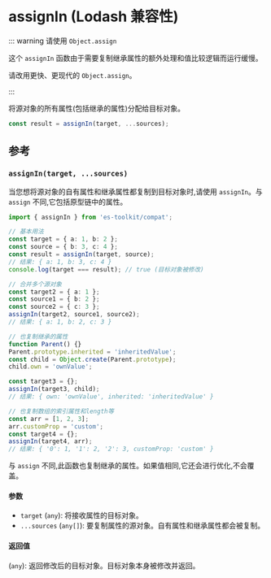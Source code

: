 # assignIn (Lodash 兼容性)

::: warning 请使用 `Object.assign`

这个 `assignIn` 函数由于需要复制继承属性的额外处理和值比较逻辑而运行缓慢。

请改用更快、更现代的 `Object.assign`。

:::

将源对象的所有属性(包括继承的属性)分配给目标对象。

```typescript
const result = assignIn(target, ...sources);
```

## 参考

### `assignIn(target, ...sources)`

当您想将源对象的自有属性和继承属性都复制到目标对象时,请使用 `assignIn`。与 `assign` 不同,它包括原型链中的属性。

```typescript
import { assignIn } from 'es-toolkit/compat';

// 基本用法
const target = { a: 1, b: 2 };
const source = { b: 3, c: 4 };
const result = assignIn(target, source);
// 结果: { a: 1, b: 3, c: 4 }
console.log(target === result); // true (目标对象被修改)

// 合并多个源对象
const target2 = { a: 1 };
const source1 = { b: 2 };
const source2 = { c: 3 };
assignIn(target2, source1, source2);
// 结果: { a: 1, b: 2, c: 3 }

// 也复制继承的属性
function Parent() {}
Parent.prototype.inherited = 'inheritedValue';
const child = Object.create(Parent.prototype);
child.own = 'ownValue';

const target3 = {};
assignIn(target3, child);
// 结果: { own: 'ownValue', inherited: 'inheritedValue' }

// 也复制数组的索引属性和length等
const arr = [1, 2, 3];
arr.customProp = 'custom';
const target4 = {};
assignIn(target4, arr);
// 结果: { '0': 1, '1': 2, '2': 3, customProp: 'custom' }
```

与 `assign` 不同,此函数也复制继承的属性。如果值相同,它还会进行优化,不会覆盖。

#### 参数

- `target` (`any`): 将接收属性的目标对象。
- `...sources` (`any[]`): 要复制属性的源对象。自有属性和继承属性都会被复制。

#### 返回值

(`any`): 返回修改后的目标对象。目标对象本身被修改并返回。
